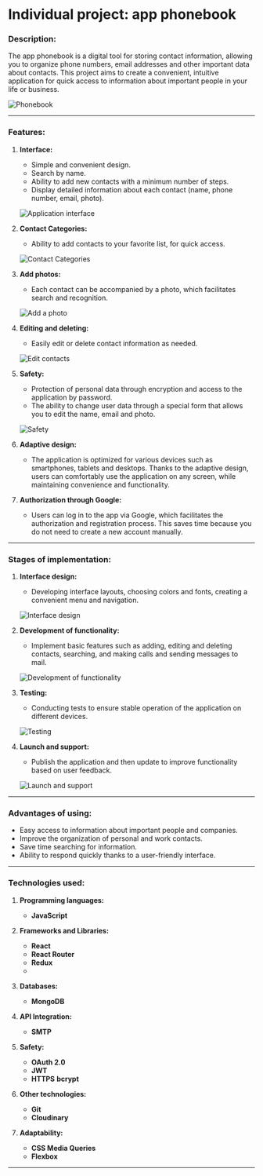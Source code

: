 # Individual project: app phonebook

### Description:

The app phonebook is a digital tool for storing contact information, allowing you to organize phone numbers, email addresses and other important data about contacts. This project aims to create a convenient, intuitive application for quick access to information about important people in your life or business.

![Phonebook](./src/img/readme/home.png)

---

### Features:

1. **Interface:**

   - Simple and convenient design.
   - Search by name.
   - Ability to add new contacts with a minimum number of steps.
   - Display detailed information about each contact (name, phone number, email, photo).

   ![Application interface](./src/img/readme/header.png)

2. **Contact Categories:**

   - Ability to add contacts to your favorite list, for quick access.

   ![Contact Categories](./src/img/readme/favourite.png)

3. **Add photos:**

   - Each contact can be accompanied by a photo, which facilitates search and recognition.

   ![Add a photo](./src/img/readme/add-contact.png)

4. **Editing and deleting:**

   - Easily edit or delete contact information as needed.

   ![Edit contacts](./src/img/readme/update-contact.png)

5. **Safety:**

   - Protection of personal data through encryption and access to the application by password.
   - The ability to change user data through a special form that allows you to edit the name, email and photo.

   ![Safety](./src/img/readme/security.png)

6. **Adaptive design:**

   - The application is optimized for various devices such as smartphones, tablets and desktops. Thanks to the adaptive design, users can comfortably use the application on any screen, while maintaining convenience and functionality.

7. **Authorization through Google:**

   - Users can log in to the app via Google, which facilitates the authorization and registration process. This saves time because you do not need to create a new account manually.

---

### Stages of implementation:

1. **Interface design:**

   - Developing interface layouts, choosing colors and fonts, creating a convenient menu and navigation.

   ![Interface design](./src/img/readme/design.png)

2. **Development of functionality:**

   - Implement basic features such as adding, editing and deleting contacts, searching, and making calls and sending messages to mail.

   ![Development of functionality](./src/img/readme/send-message.png)

3. **Testing:**

   - Conducting tests to ensure stable operation of the application on different devices.

   ![Testing](./src/img/readme/register.png)

4. **Launch and support:**

   - Publish the application and then update to improve functionality based on user feedback.

   ![Launch and support](./src/img/readme/reset-password.png)

---

### Advantages of using:

- Easy access to information about important people and companies.
- Improve the organization of personal and work contacts.
- Save time searching for information.
- Ability to respond quickly thanks to a user-friendly interface.

---

### Technologies used:

1. **Programming languages:**
   - **JavaScript**

2. **Frameworks and Libraries:**
   - **React**
   - **React Router**  
   - **Redux**
   - 
3. **Databases:**
   - **MongoDB**

4. **API Integration:**
   - **SMTP**

5. **Safety:**
   - **OAuth 2.0**
   - **JWT**
   - **HTTPS**
     **bcrypt**

6. **Other technologies:**
   - **Git**
   - **Cloudinary**

7. **Adaptability:**
   - **CSS Media Queries**
   - **Flexbox**

---
